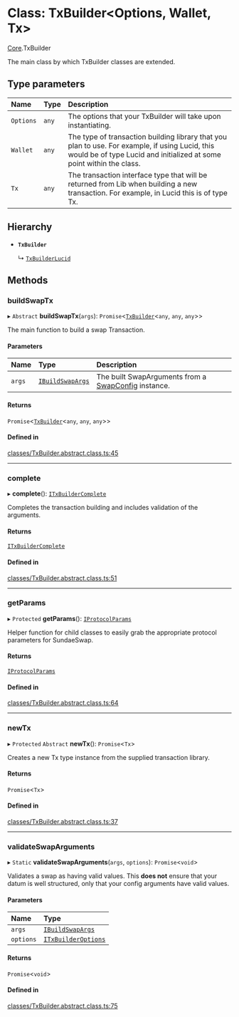 # Class: TxBuilder<Options, Wallet, Tx\>

[Core](../modules/Core.md).TxBuilder

The main class by which TxBuilder classes are extended.

## Type parameters

| Name | Type | Description |
| :------ | :------ | :------ |
| `Options` | `any` | The options that your TxBuilder will take upon instantiating. |
| `Wallet` | `any` | The type of transaction building library that you plan to use. For example, if using Lucid, this would be of type Lucid and initialized at some point within the class. |
| `Tx` | `any` | The transaction interface type that will be returned from Lib when building a new transaction. For example, in Lucid this is of type Tx. |

## Hierarchy

- **`TxBuilder`**

  ↳ [`TxBuilderLucid`](Extensions.TxBuilderLucid.md)

## Methods

### buildSwapTx

▸ `Abstract` **buildSwapTx**(`args`): `Promise`<[`TxBuilder`](Core.TxBuilder.md)<`any`, `any`, `any`\>\>

The main function to build a swap Transaction.

#### Parameters

| Name | Type | Description |
| :------ | :------ | :------ |
| `args` | [`IBuildSwapArgs`](../interfaces/Core.IBuildSwapArgs.md) | The built SwapArguments from a [SwapConfig](Core.SwapConfig.md) instance. |

#### Returns

`Promise`<[`TxBuilder`](Core.TxBuilder.md)<`any`, `any`, `any`\>\>

#### Defined in

[classes/TxBuilder.abstract.class.ts:45](https://github.com/SundaeSwap-finance/sundae-sdk/blob/main/packages/core/src/classes/TxBuilder.abstract.class.ts#L45)

___

### complete

▸ **complete**(): [`ITxBuilderComplete`](../interfaces/Core.ITxBuilderComplete.md)

Completes the transaction building and includes validation of the arguments.

#### Returns

[`ITxBuilderComplete`](../interfaces/Core.ITxBuilderComplete.md)

#### Defined in

[classes/TxBuilder.abstract.class.ts:51](https://github.com/SundaeSwap-finance/sundae-sdk/blob/main/packages/core/src/classes/TxBuilder.abstract.class.ts#L51)

___

### getParams

▸ `Protected` **getParams**(): [`IProtocolParams`](../interfaces/Core.IProtocolParams.md)

Helper function for child classes to easily grab the appropriate protocol parameters for SundaeSwap.

#### Returns

[`IProtocolParams`](../interfaces/Core.IProtocolParams.md)

#### Defined in

[classes/TxBuilder.abstract.class.ts:64](https://github.com/SundaeSwap-finance/sundae-sdk/blob/main/packages/core/src/classes/TxBuilder.abstract.class.ts#L64)

___

### newTx

▸ `Protected` `Abstract` **newTx**(): `Promise`<`Tx`\>

Creates a new Tx type instance from the supplied transaction library.

#### Returns

`Promise`<`Tx`\>

#### Defined in

[classes/TxBuilder.abstract.class.ts:37](https://github.com/SundaeSwap-finance/sundae-sdk/blob/main/packages/core/src/classes/TxBuilder.abstract.class.ts#L37)

___

### validateSwapArguments

▸ `Static` **validateSwapArguments**(`args`, `options`): `Promise`<`void`\>

Validates a swap as having valid values. This **does not** ensure
that your datum is well structured, only that your config arguments have valid values.

#### Parameters

| Name | Type |
| :------ | :------ |
| `args` | [`IBuildSwapArgs`](../interfaces/Core.IBuildSwapArgs.md) |
| `options` | [`ITxBuilderOptions`](../interfaces/Core.ITxBuilderOptions.md) |

#### Returns

`Promise`<`void`\>

#### Defined in

[classes/TxBuilder.abstract.class.ts:75](https://github.com/SundaeSwap-finance/sundae-sdk/blob/main/packages/core/src/classes/TxBuilder.abstract.class.ts#L75)
